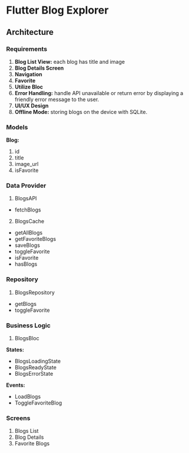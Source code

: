 # Flutter Blog Explorer

## Architecture

### Requirements
1. **Blog List View:** each blog has title and image
2. **Blog Details Screen**
3. **Navigation**
4. **Favorite**
5. **Utilize Bloc**
6. **Error Handling:** handle API unavailable or return error by displaying a friendly error message to the user.
7. **UI/UX Design**
8. **Offline Mode:** storing blogs on the device with SQLite.

### Models
**Blog:**
1. id
2. title
3. image_url
4. isFavorite

### Data Provider
1. BlogsAPI
* fetchBlogs

2. BlogsCache
* getAllBlogs
* getFavoriteBlogs
* saveBlogs
* toggleFavorite
* isFavorite
* hasBlogs

### Repository
1. BlogsRepository
* getBlogs
* toggleFavorite

### Business Logic
1. BlogsBloc

**States:**
* BlogsLoadingState
* BlogsReadyState
* BlogsErrorState

**Events:**
* LoadBlogs
* ToggleFavoriteBlog

### Screens
1. Blogs List
2. Blog Details
3. Favorite Blogs
